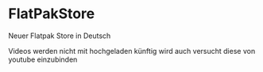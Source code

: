 # FlatPakStore
Neuer Flatpak Store in Deutsch

Videos werden nicht mit hochgeladen
künftig wird auch versucht diese von youtube einzubinden
